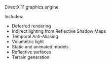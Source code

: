 DirectX 11 graphics engine.

Includes:
- Deferred rendering
- Indirect lighting from Reflective Shadow Maps
- Temporal Anti-Aliasing
- Volumetric light
- Static and animated models
- Reflective surfaces
- Terrain generation
